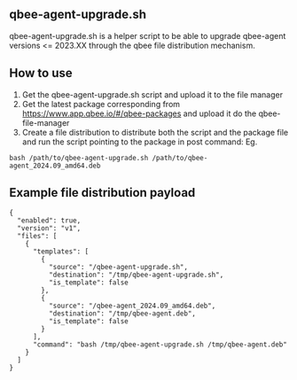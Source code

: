 ## qbee-agent-upgrade.sh

qbee-agent-upgrade.sh is a helper script to be able to upgrade qbee-agent versions <= 2023.XX through the qbee file distribution mechanism.

## How to use

1. Get the qbee-agent-upgrade.sh script and upload it to the file manager
2. Get the latest package corresponding from https://www.app.qbee.io/#/qbee-packages and upload it do the qbee-file-manager
3. Create a file distribution to distribute both the script and the package file and run the script pointing to the package in post command:
Eg.
```
bash /path/to/qbee-agent-upgrade.sh /path/to/qbee-agent_2024.09_amd64.deb
```

## Example file distribution payload

```
{
  "enabled": true,
  "version": "v1",
  "files": [
    {
      "templates": [
        {
          "source": "/qbee-agent-upgrade.sh",
          "destination": "/tmp/qbee-agent-upgrade.sh",
          "is_template": false
        },
        {
          "source": "/qbee-agent_2024.09_amd64.deb",
          "destination": "/tmp/qbee-agent.deb",
          "is_template": false
        }
      ],
      "command": "bash /tmp/qbee-agent-upgrade.sh /tmp/qbee-agent.deb"
    }
  ]
}

```
